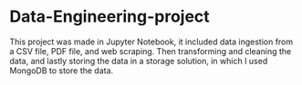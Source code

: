 # Data-Engineering-project
This project was made in Jupyter Notebook, it included data ingestion from a CSV file, PDF file, and web scraping. Then transforming and cleaning the data, and lastly storing the data in a storage solution, in which I used MongoDB to store the data. 
